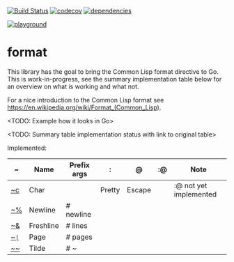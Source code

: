 [![Build Status](https://travis-ci.org/Ragnaroek/format.svg?branch=master)](https://travis-ci.org/Ragnaroek/format)
[![codecov](https://codecov.io/gh/Ragnaroek/format/branch/master/graph/badge.svg)](https://codecov.io/gh/Ragnaroek/format)
[![dependencies](https://img.shields.io/badge/dependencies-0-green)]()

[![playground](https://img.shields.io/badge/playground-ready-blue)](https://ragnaroek.github.io/format/)

# format

This library has the goal to bring the Common Lisp format directive to Go. This is work-in-progress, see the summary implementation table below for an overview on what is working and what not.

For a nice introduction to the Common Lisp format see https://en.wikipedia.org/wiki/Format_(Common_Lisp).

<TODO: Example how it looks in Go>

<TODO Add Playground ref here with image>

<TODO: Summary table implementation status with link to original table>

Implemented:

|~ |Name     |Prefix args       |:       |@        |:@        |Note                  |
|--|---------|------------------|--------|---------|----------|----------------------|
|[~c](http://www.lispworks.com/documentation/HyperSpec/Body/22_caa.htm) |Char     |                  |Pretty  |Escape   |          |:@ not yet implemented|
|[~%](http://www.lispworks.com/documentation/HyperSpec/Body/22_cab.htm)|Newline  |# newline         |
|[~&](http://www.lispworks.com/documentation/HyperSpec/Body/22_cac.htm)|Freshline|# lines           |
|[~`\|`](http://www.lispworks.com/documentation/HyperSpec/Body/22_cad.htm)|Page  |# pages           |
|[~~](http://www.lispworks.com/documentation/HyperSpec/Body/22_cae.htm)|Tilde    |# ~               |